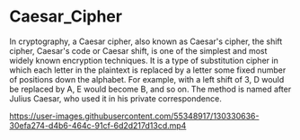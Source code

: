 # Caesar_Cipher
In cryptography, a Caesar cipher, also known as Caesar's cipher, the shift cipher, Caesar's code or Caesar shift, is one of the simplest and most widely known encryption techniques. It is a type of substitution cipher in which each letter in the plaintext is replaced by a letter some fixed number of positions down the alphabet. For example, with a left shift of 3, D would be replaced by A, E would become B, and so on. The method is named after Julius Caesar, who used it in his private correspondence.



https://user-images.githubusercontent.com/55348917/130330636-30efa274-d4b6-464c-91cf-6d2d217d13cd.mp4


